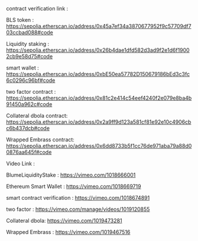 contract verification link :

BLS token : https://sepolia.etherscan.io/address/0x45a7ef34a3870677952f9c57709df703ccbad088#code

Liquidity staking : https://sepolia.etherscan.io/address/0x26b4dae1dfd582d3ad9f2e1d6f19002cb9e58d75#code


smart wallet : https://sepolia.etherscan.io/address/0xbE50ea57782D150679186bEd3c3fc6c0296c96bf#code

two factor contract : https://sepolia.etherscan.io/address/0x81c2e414c54eef4240f2e079e8ba4b91450a962c#code

Collateral dbola contract: https://sepolia.etherscan.io/address/0x2a9ff9d123a581cf81e92e10c4906cbc6b437dcb#code

Wrapped Embrass contract: https://sepolia.etherscan.io/address/0x6dd8733b5f1cc76de971aba79a88d00876aa645f#code






Video Link :

BlumeLiquidityStake : https://vimeo.com/1018666001

Ethereum Smart Wallet :   https://vimeo.com/1018669719


smart contract verification : https://vimeo.com/1018674891


two factor : https://vimeo.com/manage/videos/1019120855



Collateral dbola: https://vimeo.com/1019473281

Wrapped Embrass : https://vimeo.com/1019467516
